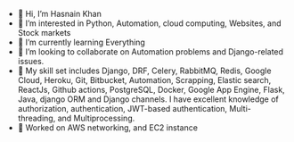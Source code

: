 - 👋 Hi, I’m Hasnain Khan
- 👀 I’m interested in Python, Automation, cloud computing, Websites, and Stock markets
- 🌱 I’m currently learning Everything
- 💞️ I’m looking to collaborate on Automation problems and Django-related issues.
- 🌱 My skill set includes Django, DRF, Celery, RabbitMQ, Redis, Google Cloud, Heroku, Git, Bitbucket, Automation, Scrapping, 
      Elastic search, ReactJs, Github actions, PostgreSQL, Docker, Google App Engine, Flask, Java, django ORM and Django channels. I have excellent knowledge of
      authorization, authentication, JWT-based authentication, Multi-threading, and Multiprocessing.
- 💞️ Worked on AWS networking, and EC2 instance


<!---
Gryffindor8/Gryffindor8 is a ✨ special ✨ repository because its `README.md` (this file) appears on your GitHub profile.
You can click the Preview link to take a look at your changes.
- 📫 How to reach me 
--->
